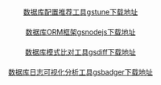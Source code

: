<div style="margin-top:200px">
	<div style="margin-top: 20px;"  align="center">
	    	<a href="https://gitee.com/yinyuanyy/stronger-gs/tree/master/gstune">数据库配置推荐工具gstune下载地址</a>
	</div>
	<div style="margin-top: 20px;"  align="center">
		<a href="https://gitee.com/yinyuanyy/stronger-gs/tree/master/gsnodejs">数据库ORM框架gsnodejs下载地址</a>
	</div>
	<div style="margin-top: 20px;"  align="center">
		<a href="https://gitee.com/yinyuanyy/stronger-gs/tree/master/gsdiff">数据库模式比对工具gsdiff下载地址</a>
	</div>
	<div style="margin-top: 20px;"  align="center">
		<a href="https://gitee.com/yinyuanyy/stronger-gs/tree/master/gsbadger">数据库日志可视化分析工具gsbadger下载地址</a>
	</div>
</div>